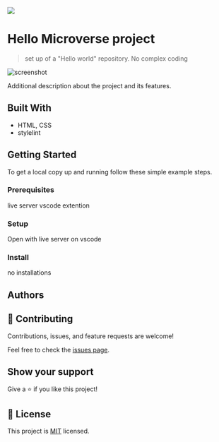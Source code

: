 ![](https://img.shields.io/badge/Microverse-blueviolet)

# Hello Microverse project

> set up of a "Hello world" repository. No complex coding

![screenshot]()

Additional description about the project and its features.

## Built With

- HTML, CSS
- stylelint

## Getting Started
To get a local copy up and running follow these simple example steps.

### Prerequisites
live server vscode extention
### Setup
Open with live server on vscode
### Install
no installations

## Authors

## 🤝 Contributing

Contributions, issues, and feature requests are welcome!

Feel free to check the [issues page](https://github.com/topeogunleye/Hello-Microverse-project/issues).

## Show your support

Give a ⭐️ if you like this project!


## 📝 License

This project is [MIT](./MIT.md) licensed.